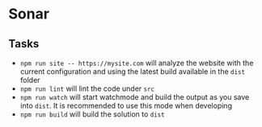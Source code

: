 # Sonar

## Tasks

* `npm run site -- https://mysite.com` will analyze the website with the current configuration and using the latest build available in the `dist` folder
* `npm run lint` will lint the code under `src`
* `npm run watch` will start watchmode and build the output as you save into `dist`. It is recommended to use this mode when developing
* `npm run build` will build the solution to `dist`
